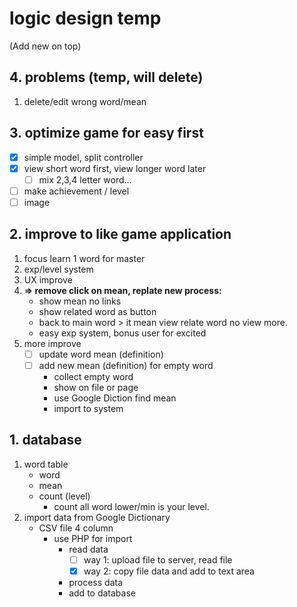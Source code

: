 # logic design temp
(Add new on top)
## 4. problems (temp, will delete)
1. delete/edit wrong word/mean
## 3. optimize game for easy first
- [x] simple model, split controller
- [x] view short word first, view longer word later
    - [ ] mix 2,3,4 letter word...
- [ ] make achievement / level
- [ ] image
## 2. improve to like game application
1. focus learn 1 word for master
2. exp/level system
3. UX improve
4. **=> remove click on mean, replate new process:**
    - show mean no links
    - show related word as button
    - back to main word > it mean view relate word no view more.
    - easy exp system, bonus user for excited
5. more improve
    - [ ] update word mean (definition)
    - [ ] add new mean (definition) for empty word
        - collect empty word
        - show on file or page
        - use Google Diction find mean
        - import to system
## 1. database 
1. word table
    * word
    * mean
    * count (level)
        * count all word lower/min is your level.
2. import data from Google Dictionary
    * CSV file 4 column
        * use PHP for import
            * read data
                - [ ] way 1: upload file to server, read file
                - [x] way 2: copy file data and add to text area
            * process data
            * add to database
